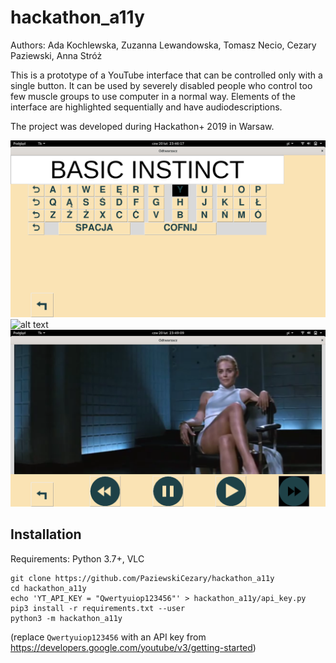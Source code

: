 # hackathon_a11y

Authors: Ada Kochlewska, Zuzanna Lewandowska, Tomasz Necio, Cezary Paziewski, Anna Stróż

This is a prototype of a YouTube interface that can be controlled only with a single button. 
It can be used by severely disabled people who control too few muscle groups to use computer
in a normal way. Elements of the interface are highlighted sequentially and have audiodescriptions.

The project was developed during Hackathon+ 2019 in Warsaw.

![alt text](https://raw.githubusercontent.com/PaziewskiCezary/hackathon_a11y/master/basic_instinct.png)
![alt text](https://raw.githubusercontent.com/PaziewskiCezary/hackathon_a11y/master/basic_instinct2.png)
![alt text](https://raw.githubusercontent.com/PaziewskiCezary/hackathon_a11y/master/sharon_stone.png)


## Installation

Requirements: Python 3.7+, VLC

```console
git clone https://github.com/PaziewskiCezary/hackathon_a11y
cd hackathon_a11y
echo 'YT_API_KEY = "Qwertyuiop123456"' > hackathon_a11y/api_key.py
pip3 install -r requirements.txt --user
python3 -m hackathon_a11y
```

(replace `Qwertyuiop123456` with an API key from https://developers.google.com/youtube/v3/getting-started)
